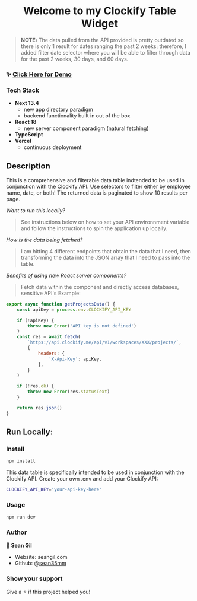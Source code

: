 <h1 align="center">Welcome to my Clockify Table Widget</h1>

> **NOTE:** The data pulled from the API provided is pretty outdated so there is only 1 result for dates ranging the past 2 weeks; therefore, I added filter date selector where you will be able to filter through data for the past 2 weeks, 30 days, and 60 days.

### ✨ [Click Here for Demo](https://nps-table.vercel.app)

### Tech Stack

- **Next 13.4**
  - new app directory paradigm
  - backend functionality built in out of the box
- **React 18**
  - new server component paradigm (natural fetching)
- **TypeScript**
- **Vercel**
  - continuous deployment

## Description

This is a comprehensive and filterable data table indtended to be used in conjunction with the Clockify API. Use selectors to filter either by employee name, date, or both! The returned data is paginated to show 10 results per page.

_Want to run this locally?_

> See instructions below on how to set your API environnment variable and follow the instructions to spin the application up locally.

_How is the data being fetched?_

> I am hitting 4 different endpoints that obtain the data that I need, then transforming the data into the JSON array that I need to pass into the table.

_Benefits of using new React server components?_

> Fetch data within the component and directly access databases, sensitive API's
> Example:

```javascript
export async function getProjectsData() {
	const apiKey = process.env.CLOCKIFY_API_KEY

	if (!apiKey) {
		throw new Error('API key is not defined')
	}
	const res = await fetch(
		`https://api.clockify.me/api/v1/workspaces/XXX/projects/`,
		{
			headers: {
				'X-Api-Key': apiKey,
			},
		}
	)

	if (!res.ok) {
		throw new Error(res.statusText)
	}

	return res.json()
}
```

## Run Locally:

### Install

```sh
npm install
```

This data table is specifically intended to be used in conjunction with the Clockify API. Create your own .env and add your Clockify API:

```sh
CLOCKIFY_API_KEY='your-api-key-here'
```

### Usage

```sh
npm run dev
```

### Author

👤 **Sean Gil**

- Website: seangil.com
- Github: [@sean35mm](https://github.com/sean35mm)

### Show your support

Give a ⭐️ if this project helped you!
